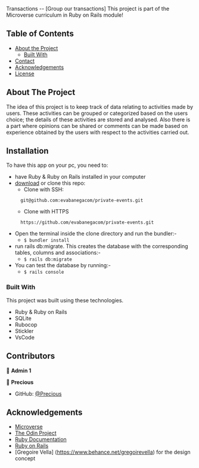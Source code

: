 <!--
*** Thanks for checking out this README Template. If you have a suggestion that would
*** make this better, please fork the repo and create a pull request or simply open
*** an issue with the tag "enhancement".
*** Thanks again! Now go create something AMAZING! :D
-->

<!-- PROJECT SHIELDS -->
<!--
*** I'm using markdown "reference style" links for readability.
*** Reference links are enclosed in brackets [ ] instead of parentheses ( ).
*** See the bottom of this document for the declaration of the reference variables
*** for contributors-url, forks-url, etc. This is an optional, concise syntax you may use.
*** https://www.markdownguide.org/basic-syntax/#reference-style-links
-->
Transactions -- [Group our transactions]
This project is part of the Microverse curriculum in Ruby on Rails module!

<!-- TABLE OF CONTENTS -->
## Table of Contents

* [About the Project](#about-the-project)
  * [Built With](#built-with)
* [Contact](#contact)
* [Acknowledgements](#acknowledgements)
* [License](#license)

<!-- ABOUT THE PROJECT -->
## About The Project

The idea of this project is to keep track of data relating to activities made by users.
These activities can be grouped or categorized based on the users choice; the details of these activities are stored and analysed. Also there is a part where opinions can be shared or comments can be made based on experience obtained by the users with respect to the activities carried out.
<!-- INSTALLATION -->
## Installation

To have this app on your pc, you need to:
* have Ruby & Ruby on Rails installed in your computer
* [download](git@github.com:evabanegacom/private-events.git) or clone this repo:
  - Clone with SSH:
  ```
    git@github.com:evabanegacom/private-events.git
  ```
  - Clone with HTTPS
  ```
    https://github.com/evabanegacom/private-events.git
  ```
* Open the terminal inside the clone directory and run the bundler:-
  - ```$ bundler install```
* run rails db:migrate. This creates the database with the corresponding tables, columns and associations:-
  - ```$ rails db:migrate```
* You can test the database by running:-
  - ```$ rails console```

### Built With
This project was built using these technologies.
* Ruby & Ruby on Rails
* SQLite
* Rubocop
* Stickler
* VsCode

<!-- CONTACT -->
## Contributors

👤 **Admin 1** 


👤 **Precious**

- GitHub: [@Precious](https://github.com/evabanegacom)

<!-- ACKNOWLEDGEMENTS -->
## Acknowledgements
* [Microverse](https://www.microverse.org/)
* [The Odin Project](https://www.theodinproject.com/)
* [Ruby Documentation](https://www.ruby-lang.org/en/documentation/)
* [Ruby on Rails](https://rubyonrails.org/)
* [Gregoire Vella] (https://www.behance.net/gregoirevella) for the design concept